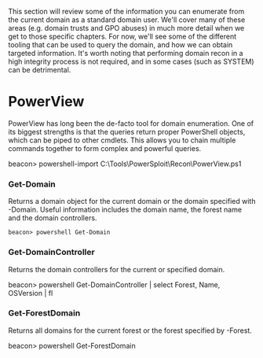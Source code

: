 This section will review some of the information you can enumerate from the current domain as a standard domain user. We'll cover many of these areas (e.g. domain trusts and GPO abuses) in much more detail when we get to those specific chapters. For now, we'll see some of the different tooling that can be used to query the domain, and how we can obtain targeted information.
It's worth noting that performing domain recon in a high integrity process is not required, and in some cases (such as SYSTEM) can be detrimental.

# PowerView 

PowerView has long been the de-facto tool for domain enumeration.  One of its biggest strengths is that the queries return proper PowerShell objects, which can be piped to other cmdlets.  This allows you to chain multiple commands together to form complex and powerful queries.

beacon> powershell-import C:\Tools\PowerSploit\Recon\PowerView.ps1

### Get-Domain

Returns a domain object for the current domain or the domain specified with -Domain. Useful information includes the domain name, the forest name and the domain controllers.
    
    beacon> powershell Get-Domain

### Get-DomainController

Returns the domain controllers for the current or specified domain.

  beacon> powershell Get-DomainController | select Forest, Name, OSVersion | fl

### Get-ForestDomain

Returns all domains for the current forest or the forest specified by -Forest.

beacon> powershell Get-ForestDomain
